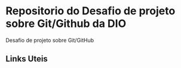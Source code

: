# Repositorio do Desafio de projeto sobre Git/Github da DIO 
Desafio de projeto sobre Git/GitHub

## Links Uteis 
